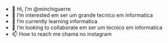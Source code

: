 - 👋 Hi, I’m @minchiguerre
- 👀 I’m interested em ser um grande tecnico em informatica
- 🌱 I’m currently learning informatica 
- 💞️ I’m looking to collaborate em ser um tecnico em informatica 
- 📫 How to reach me chama no instagram


<!---
minchiguerre/minchiguerre is a ✨ special ✨ repository because its `README.md` (this file) appears on your GitHub profile.
You can click the Preview link to take a look at your changes.
--->
